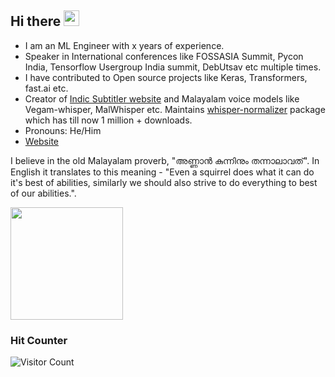 ## Hi there <a href="https://www.kurianbenoy.com/"><img src="https://media.giphy.com/media/hvRJCLFzcasrR4ia7z/giphy.gif" width="25px"></a>

- I am an ML Engineer with x years of experience.
- Speaker in International conferences like FOSSASIA Summit, Pycon India, Tensorflow Usergroup India summit, DebUtsav etc multiple times.
- I have contributed to Open source projects like Keras, Transformers, fast.ai etc.
- Creator of [Indic Subtitler website](https://indicsubtitler.in) and Malayalam voice models like Vegam-whisper, MalWhisper etc. Maintains [whisper-normalizer](https://github.com/kurianbenoy/whisper_normalizer) package which has till now 1 million + downloads.
- Pronouns: He/Him
- [Website](https://kurianbenoy.com/)

I believe in the old Malayalam proverb, "അണ്ണാൻ കുന്നിനും തന്നാലാവത്". In English it translates to this meaning - "Even a squirrel does what it can do it's best of abilities, similarly we should also strive to do everything to best of our abilities.".


<img height="180em" src="https://github-readme-stats-eight-theta.vercel.app/api?username=kurianbenoy&show_icons=true&include_all_commits=true&count_private=true"/>

### Hit Counter

![Visitor Count](https://profile-counter.glitch.me/kurianbenoy/count.svg)

<!--

[![GitHub Streak](https://streak-stats.demolab.com?user=kurianbenoy)](https://git.io/streak-stats)
-->
